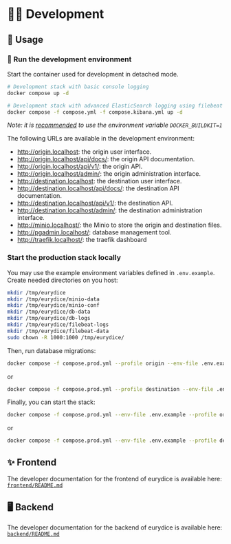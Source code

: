 # 👩‍💻 Development

## 🏁 Usage

### 🚀 Run the development environment

Start the container used for development in detached mode.

```bash
# Development stack with basic console logging
docker compose up -d

# Development stack with advanced ElasticSearch logging using filebeat (accessible at `kibana.localhost`)
docker compose -f compose.yml -f compose.kibana.yml up -d
```

_Note: it is [recommended](https://github.com/moby/moby/issues/40379) to use the environment variable `DOCKER_BUILDKIT=1`_

The following URLs are available in the development environment:

- http://origin.localhost: the origin user interface.
- http://origin.localhost/api/docs/: the origin API documentation.
- http://origin.localhost/api/v1/: the origin API.
- http://origin.localhost/admin/: the origin administration interface.
- http://destination.localhost: the destination user interface.
- http://destination.localhost/api/docs/: the destination API documentation.
- http://destination.localhost/api/v1/: the destination API.
- http://destination.localhost/admin/: the destination administration interface.
- http://minio.localhost/: the Minio to store the origin and destination files.
- http://pgadmin.localhost/: database management tool.
- http://traefik.localhost/: the traefik dashboard

### Start the production stack locally

You may use the example environment variables defined in `.env.example`.
Create needed directories on you host:

```bash
mkdir /tmp/eurydice
mkdir /tmp/eurydice/minio-data
mkdir /tmp/eurydice/minio-conf
mkdir /tmp/eurydice/db-data
mkdir /tmp/eurydice/db-logs
mkdir /tmp/eurydice/filebeat-logs
mkdir /tmp/eurydice/filebeat-data
sudo chown -R 1000:1000 /tmp/eurydice/
```

Then, run database migrations:

```bash
docker compose -f compose.prod.yml --profile origin --env-file .env.example run --rm db-migrations-origin
```

or

```bash
docker compose -f compose.prod.yml --profile destination --env-file .env.example run --rm db-migrations-destination
```

Finally, you can start the stack:

```bash
docker compose -f compose.prod.yml --env-file .env.example --profile origin up -d
```

or

```bash
docker compose -f compose.prod.yml --env-file .env.example --profile destination up -d
```

## ✨ Frontend

The developer documentation for the frontend of eurydice is available here: [`frontend/README.md`](../frontend/README.md)

## 🖥️ Backend

The developer documentation for the backend of eurydice is available here: [`backend/README.md`](../backend/README.md)
